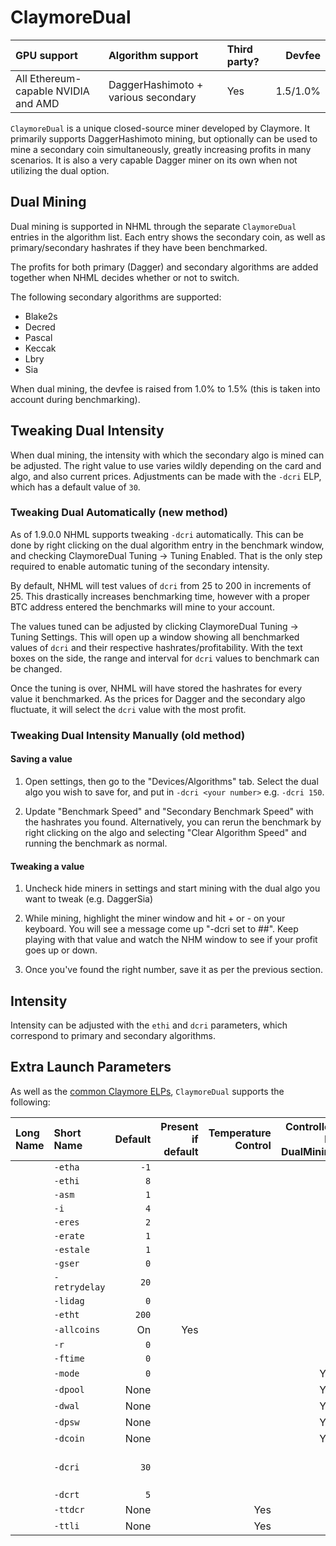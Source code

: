# ClaymoreDual

| GPU support | Algorithm support | Third party? | Devfee |
|:------------|:------------------|:-------------|--------:
| All Ethereum-capable NVIDIA and AMD | DaggerHashimoto + various secondary | Yes | 1.5/1.0% |

`ClaymoreDual` is a unique closed-source miner developed by Claymore. It primarily supports DaggerHashimoto mining, but optionally can be used to mine a secondary coin simultaneously, greatly increasing profits in many scenarios. It is also a very capable Dagger miner on its own when not utilizing the dual option.

## Dual Mining

Dual mining is supported in NHML through the separate `ClaymoreDual` entries in the algorithm list. Each entry shows the secondary coin, as well as primary/secondary hashrates if they have been benchmarked. 

The profits for both primary (Dagger) and secondary algorithms are added together when NHML decides whether or not to switch. 

The following secondary algorithms are supported:

* Blake2s
* Decred
* Pascal
* Keccak
* Lbry
* Sia

When dual mining, the devfee is raised from 1.0% to 1.5% (this is taken into account during benchmarking). 

## Tweaking Dual Intensity

When dual mining, the intensity with which the secondary algo is mined can be adjusted. The right value to use varies wildly depending on the card and algo, and also current prices. Adjustments can be made with the `-dcri` ELP, which has a default value of `30`.

### Tweaking Dual Automatically (new method)

As of 1.9.0.0 NHML supports tweaking `-dcri` automatically. This can be done by right clicking on the dual algorithm entry in the benchmark window, and checking ClaymoreDual Tuning -> Tuning Enabled. That is the only step required to enable automatic tuning of the secondary intensity.

By default, NHML will test values of `dcri` from 25 to 200 in increments of 25. This drastically increases benchmarking time, however with a proper BTC address entered the benchmarks will mine to your account.

The values tuned can be adjusted by clicking ClaymoreDual Tuning -> Tuning Settings. This will open up a window showing all benchmarked values of `dcri` and their respective hashrates/profitability. With the text boxes on the side, the range and interval for `dcri` values to benchmark can be changed.

Once the tuning is over, NHML will have stored the hashrates for every value it benchmarked. As the prices for Dagger and the secondary algo fluctuate, it will select the `dcri` value with the most profit.

### Tweaking Dual Intensity Manually (old method)

#### Saving a value

1. Open settings, then go to the "Devices/Algorithms" tab. Select the dual algo you wish to save for, and put in `-dcri <your number>` e.g. `-dcri 150`.

2. Update "Benchmark Speed" and "Secondary Benchmark Speed" with the hashrates you found. Alternatively, you can rerun the benchmark by right clicking on the algo and selecting "Clear Algorithm Speed" and running the benchmark as normal.

#### Tweaking a value

1. Uncheck hide miners in settings and start mining with the dual algo you want to tweak (e.g. DaggerSia)

2. While mining, highlight the miner window and hit + or - on your keyboard. You will see a message come up "-dcri set to ##". Keep playing with that value and watch the NHM window to see if your profit goes up or down. 

3. Once you've found the right number, save it as per the previous section.

## Intensity

Intensity can be adjusted with the `ethi` and `dcri` parameters, which correspond to primary and secondary algorithms.

## Extra Launch Parameters

As well as the [common Claymore ELPs](https://github.com/nicehash/NiceHashMinerLegacy/wiki/Claymore#common-extra-launch-parameters), `ClaymoreDual` supports the following:

| Long Name | Short Name | Default | Present if default | Temperature Control | Controlled by DualMining | Notes |
|:----------|:-----------|--------:|-------------------:|--------------------:|-------------------------:|:------|
| | `-etha` | `-1` |  |
| | `-ethi` | `8` |  |
| | `-asm` | `1` | |
| | `-i` | `4` | |
| | `-eres` | `2` | |
| | `-erate` | `1` | |
| | `-estale` | `1` | |
| | `-gser` | `0` |  |
| | `-retrydelay` | `20` ||
| | `-lidag` | `0` |  |
| | `-etht` | `200` |  |
| | `-allcoins` | On | Yes |
| | `-r` | `0` |  |
| | `-ftime` | `0` | |
| | `-mode` | `0` |  | | Yes |
| | `-dpool` | None |  | | Yes |
| | `-dwal` | None |  | | Yes |
| | `-dpsw` | None |  | | Yes |
| | `-dcoin` | None |  | | Yes |
| | `-dcri` | `30` | | | | See previous section |
| | `-dcrt` | `5` | |
| | `-ttdcr` | None | | Yes |
| | `-ttli` | None | | Yes |
